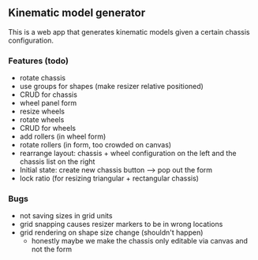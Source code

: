 ## Kinematic model generator
This is a web app that generates kinematic models given a certain chassis configuration.

### Features (todo)
- rotate chassis
- use groups for shapes (make resizer relative positioned)
- CRUD for chassis
- wheel panel form
- resize wheels
- rotate wheels
- CRUD for wheels
- add rollers (in wheel form)
- rotate rollers (in form, too crowded on canvas)
- rearrange layout: chassis + wheel configuration on the left and the chassis list on the right
- Initial state: create new chassis button --> pop out the form
- lock ratio (for resizing triangular + rectangular chassis)

### Bugs
- not saving sizes in grid units
- grid snapping causes resizer markers to be in wrong locations
- grid rendering on shape size change (shouldn't happen)
   - honestly maybe we make the chassis only editable via canvas and not the form 